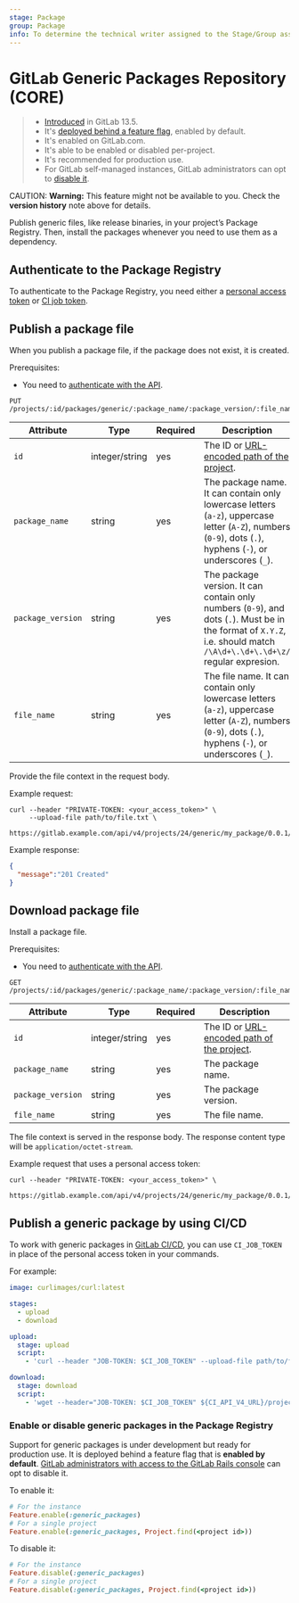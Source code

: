 ```yaml
---
stage: Package
group: Package
info: To determine the technical writer assigned to the Stage/Group associated with this page, see https://about.gitlab.com/handbook/engineering/ux/technical-writing/#designated-technical-writers
---
```


# GitLab Generic Packages Repository **(CORE)**

> - [Introduced](https://gitlab.com/groups/gitlab-org/-/epics/4209) in GitLab 13.5.
> - It's [deployed behind a feature flag](../../../user/feature_flags.md), enabled by default.
> - It's enabled on GitLab.com.
> - It's able to be enabled or disabled per-project.
> - It's recommended for production use.
> - For GitLab self-managed instances, GitLab administrators can opt to [disable it](#enable-or-disable-generic-packages-in-the-package-registry).

CAUTION: **Warning:**
This feature might not be available to you. Check the **version history** note above for details.

Publish generic files, like release binaries, in your project’s Package Registry. Then, install the packages whenever you need to use them as a dependency.

## Authenticate to the Package Registry

To authenticate to the Package Registry, you need either a [personal access token](../../../api/README.md#personalproject-access-tokens)
or [CI job token](../../../api/README.md#gitlab-ci-job-token).

## Publish a package file

When you publish a package file, if the package does not exist, it is created.

Prerequisites:

- You need to [authenticate with the API](../../../api/README.md#authentication).

```plaintext
PUT /projects/:id/packages/generic/:package_name/:package_version/:file_name
```

| Attribute          | Type            | Required | Description                                                                                                                      |
| -------------------| --------------- | ---------| -------------------------------------------------------------------------------------------------------------------------------- |
| `id`               | integer/string  | yes      | The ID or [URL-encoded path of the project](../../../api/README.md#namespaced-path-encoding).                                              |
| `package_name`     | string          | yes      | The package name. It can contain only lowercase letters (`a-z`), uppercase letter (`A-Z`), numbers (`0-9`), dots (`.`), hyphens (`-`), or underscores (`_`).
| `package_version`  | string          | yes      | The package version. It can contain only numbers (`0-9`), and dots (`.`). Must be in the format of `X.Y.Z`, i.e. should match `/\A\d+\.\d+\.\d+\z/` regular expresion.
| `file_name`        | string          | yes      | The file name. It can contain only lowercase letters (`a-z`), uppercase letter (`A-Z`), numbers (`0-9`), dots (`.`), hyphens (`-`), or underscores (`_`).

Provide the file context in the request body.

Example request:

```shell
curl --header "PRIVATE-TOKEN: <your_access_token>" \
     --upload-file path/to/file.txt \
     https://gitlab.example.com/api/v4/projects/24/generic/my_package/0.0.1/file.txt
```

Example response:

```json
{
  "message":"201 Created"
}
```

## Download package file

Install a package file.

Prerequisites:

- You need to [authenticate with the API](../../../api/README.md#authentication).

```plaintext
GET /projects/:id/packages/generic/:package_name/:package_version/:file_name
```

| Attribute          | Type            | Required | Description                                                                         |
| -------------------| --------------- | ---------| ------------------------------------------------------------------------------------|
| `id`               | integer/string  | yes      | The ID or [URL-encoded path of the project](../../../api/README.md#namespaced-path-encoding). |
| `package_name`     | string          | yes      | The package name.                                                                   |
| `package_version`  | string          | yes      | The package version.                                                                |
| `file_name`        | string          | yes      | The file name.                                                                      |

The file context is served in the response body. The response content type will be `application/octet-stream`.

Example request that uses a personal access token:

```shell
curl --header "PRIVATE-TOKEN: <your_access_token>" \
     https://gitlab.example.com/api/v4/projects/24/generic/my_package/0.0.1/file.txt
```

## Publish a generic package by using CI/CD

To work with generic packages in [GitLab CI/CD](./../../../ci/README.md), you can use
`CI_JOB_TOKEN` in place of the personal access token in your commands.

For example:

```yaml
image: curlimages/curl:latest

stages:
  - upload
  - download

upload:
  stage: upload
  script:
    - 'curl --header "JOB-TOKEN: $CI_JOB_TOKEN" --upload-file path/to/file.txt ${CI_API_V4_URL}/projects/${CI_PROJECT_ID}/packages/generic/my_package/0.0.1/file.txt'

download:
  stage: download
  script:
    - 'wget --header="JOB-TOKEN: $CI_JOB_TOKEN" ${CI_API_V4_URL}/projects/${CI_PROJECT_ID}/packages/generic/my_package/0.0.1/file.txt'
```

### Enable or disable generic packages in the Package Registry

Support for generic packages is under development but ready for production use.
It is deployed behind a feature flag that is **enabled by default**.
[GitLab administrators with access to the GitLab Rails console](../../../administration/feature_flags.md)
can opt to disable it.

To enable it:

```ruby
# For the instance
Feature.enable(:generic_packages)
# For a single project
Feature.enable(:generic_packages, Project.find(<project id>))
```

To disable it:

```ruby
# For the instance
Feature.disable(:generic_packages)
# For a single project
Feature.disable(:generic_packages, Project.find(<project id>))
```
